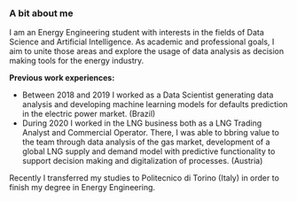 <!--### Hi there 👋


**blamassa/blamassa** is a ✨ _special_ ✨ repository because its `README.md` (this file) appears on your GitHub profile.

Here are some ideas to get you started:

- 🔭 I’m currently working on ...
- 🌱 I’m currently learning ...
- 👯 I’m looking to collaborate on ...
- 🤔 I’m looking for help with ...
- 💬 Ask me about ...
- 📫 How to reach me: ...
- 😄 Pronouns: ...
- ⚡ Fun fact: ...
-->
### A bit about me

I am an Energy Engineering student with interests in the fields of Data Science and Artificial Intelligence. As academic and professional goals, I aim to unite those areas and explore the usage of data analysis as decision making tools for the energy industry.

**Previous work experiences:**
- Between 2018 and 2019 I worked as a Data Scientist generating data analysis and developing machine learning models for defaults prediction in the electric power market. (Brazil)
- During 2020 I worked in the LNG business both as a LNG Trading Analyst and Commercial Operator. There, I was able to bbring value to the team through data analysis of the gas market, development of a global LNG supply and demand model with predictive functionality to support decision making and digitalization of processes. (Austria)

Recently I transferred my studies to Politecnico di Torino (Italy) in order to finish my degree in Energy Engineering.
